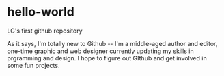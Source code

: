 # hello-world
LG's first github repository

As it says, I'm totally new to Github -- I'm a middle-aged author and editor, one-time graphic and web designer currently updating my skills in prgramming and design. I hope to figure out GIthub and get involved in some fun projects.
